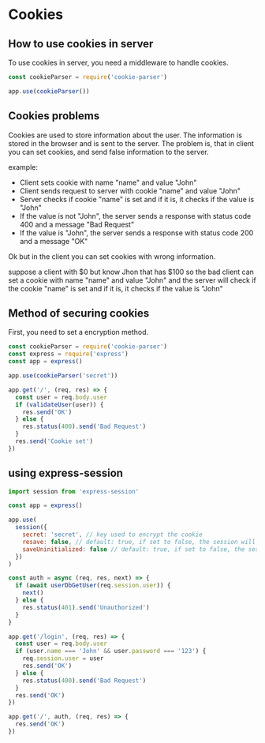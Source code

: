 # Cookies

## How to use cookies in server

To use cookies in server, you need a middleware to handle cookies.

```js
const cookieParser = require('cookie-parser')

app.use(cookieParser())
```

## Cookies problems

Cookies are used to store information about the user.
The information is stored in the browser and is sent to the server.
The problem is, that in client you can set cookies, and send false information to the server.

example:

- Client sets cookie with name "name" and value "John"
- Client sends request to server with cookie "name" and value "John"
- Server checks if cookie "name" is set and if it is, it checks if the value is "John"
- If the value is not "John", the server sends a response with status code 400 and a message "Bad Request"
- If the value is "John", the server sends a response with status code 200 and a message "OK"

Ok but in the client you can set cookies with wrong information.

suppose a client with $0 but know Jhon that has $100
so the bad client can set a cookie with name "name" and value "John"
and the server will check if the cookie "name" is set and if it is, it checks if the value is "John"

## Method of securing cookies

First, you need to set a encryption method.

```js
const cookieParser = require('cookie-parser')
const express = require('express')
const app = express()

app.use(cookieParser('secret'))

app.get('/', (req, res) => {
  const user = req.body.user
  if (validateUser(user)) {
    res.send('OK')
  } else {
    res.status(400).send('Bad Request')
  }
  res.send('Cookie set')
})
```

## using express-session

```js
import session from 'express-session'

const app = express()

app.use(
  session({
    secret: 'secret', // key used to encrypt the cookie
    resave: false, // default: true, if set to false, the session will only be saved if it was modified since the last request
    saveUninitialized: false // default: true, if set to false, the session will not be saved if it is new or unmodified since the last request
  })
)
```

```js
const auth = async (req, res, next) => {
  if (await userDbGetUser(req.session.user)) {
    next()
  } else {
    res.status(401).send('Unauthorized')
  }
}

app.get('/login', (req, res) => {
  const user = req.body.user
  if (user.name === 'John' && user.password === '123') {
    req.session.user = user
    res.send('OK')
  } else {
    res.status(400).send('Bad Request')
  }
  res.send('OK')
})

app.get('/', auth, (req, res) => {
  res.send('OK')
})
```

```

```
